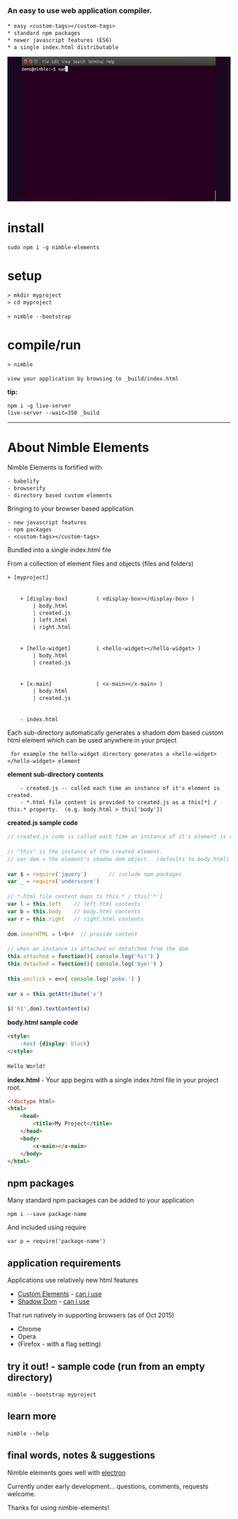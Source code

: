 
### An easy to use web application compiler.
 
	* easy <custom-tags></custom-tags>
	* standard npm packages
	* newer javascript features (ES6)
	* a single index.html distributable


![](https://raw.githubusercontent.com/q9design/nimble/master/node/elements/media/demo.gif)


# install

	sudo npm i -g nimble-elements


# setup

	> mkdir myproject
	> cd myproject

	> nimble --bootstrap


# compile/run

	> nimble 

	view your application by browsing to _build/index.html


**tip:** 

	npm i -g live-server
	live-server --wait=350 _build

---

# About Nimble Elements

Nimble Elements is fortified with

	- babelify
	- browserify
	- directory based custom elements


Bringing to your browser based application

	- new javascript features
	- npm packages
	- <custom-tags></custom-tags>


Bundled into a single index.html file


From a collection of element files and objects (files and folders)

	+ [myproject]


		+ [display-box]         ( <display-box></display-box> )
			| body.html
			| created.js
			| left.html
			| right.html


		+ [hello-widget]        ( <hello-widget></hello-widget> )
			| body.html
			| created.js


		+ [x-main]              ( <x-main></x-main> )
			| body.html
			| created.js


		- index.html
	

Each sub-directory automatically generates a shadom dom based custom html element which can be used anywhere in your project

     for example the hello-widget directory generates a <hello-widget></hello-widget> element

**element sub-directory contents**

		- created.js -- called each time an instance of it's element is created. 
		- *.html file content is provided to created.js as a this[*] / this.* property.  (e.g. body.html > this['body'])


**created.js sample code**

```javascript
// created.js code is called each time an instance of it's element is created. 

// "this" is the instance of the created element.
// var dom = the element's shadow dom object.  (defaults to body.html)

var $ = require('jquery')       // include npm packages
var _ = require('underscore')

// *.html file content maps to this.* / this['*']
var l = this.left    // left.html contents
var b = this.body    // body.html contents
var r = this.right   // right.html contents

dom.innerHTML = l+b+r  // provide content

// when an instance is attached or detatched from the dom
this.attached = function(){ console.log('hi!') }
this.detached = function(){ console.log('bye!') }

this.onclick = e=>{ console.log('poke.') }

var x = this.getAttribute('x')

$('h1',dom).textContent(x)
```


**body.html sample code**

```html
<style>
	:host {display: block}
</style>

Hello World!
```

**index.html** - Your app begins with a single index.html file in your project root.
```html
<!doctype html>
<html>
	<head>
		<title>My Project</title>
	</head>
	<body>
		<x-main></x-main>
	</body>
</html>
```



## npm packages

Many standard npm packages can be added to your application

	npm i --save package-name

	
And included using require

	var p = require('package-name')


## application requirements
Applications use relatively new html features

   * [Custom Elements](http://w3c.github.io/webcomponents/spec/custom/) - [can i use]( http://caniuse.com/#feat=custom-elements)
   * [Shadow Dom](http://www.w3.org/TR/shadow-dom/) - [can i use](http://caniuse.com/#feat=shadowdom)

That run natively in supporting browsers  (as of Oct 2015)

   * Chrome
   * Opera
   * (Firefox - with a flag setting)


## try it out! - sample code (run from an empty directory)

    nimble --bootstrap myproject


## learn more

	nimble --help


## final words, notes & suggestions

Nimble elements goes well with [electron](http://electron.atom.io/)

Currently under early development... questions, comments, requests welcome.

Thanks for using nimble-elements!

